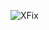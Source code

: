![XFix](https://user-images.githubusercontent.com/76960865/188632019-95da1882-e4df-40d6-8ba5-64c35a967e45.png)
